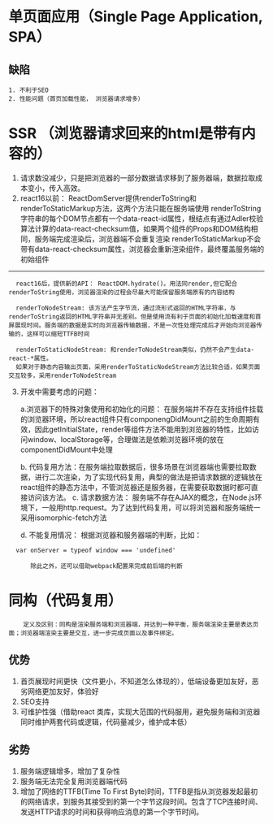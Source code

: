 # 单页面应用（Single Page Application, SPA）
  ## 缺陷
    1. 不利于SEO
    2. 性能问题（首页加载性能， 浏览器请求增多）
# SSR （浏览器请求回来的html是带有内容的）
  1. 请求数没减少，只是把浏览器的一部分数据请求移到了服务器端，数据拉取成本变小，传入高效。
  2. react16以前： ReactDomServer提供renderToString和renderToStaticMarkup方法，这两个方法只能在服务端使用
    renderToString字符串的每个DOM节点都有一个data-react-id属性，根结点有通过Adler校验算法计算的data-react-checksum值，如果两个组件的Props和DOM结构相同，服务端完成渲染后，浏览器端不会重复渲染
    renderToStaticMarkup不会带有data-react-checksum属性，浏览器会重新渲染组件，最终覆盖服务端的初始组件
  ---

      react16后，提供新的API： ReactDOM.hydrate()。用法同render,但它配合renderToString使用，浏览器渲染的过程会尽最大可能保留服务端原有的内容结构  
      
      renderToNodeStream: 该方法产生字节流，通过流形式返回的HTML字符串，与renderToString返回的HTML字符串并无差别。但是使用流有利于页面的初始化加载速度和首屏展现时间。服务端的数据是实时向浏览器传输数据，不是一次性处理完成后才开始向浏览器传输的，这样可以缩短TTFB时间
      
      renderToStaticNodeStream: 和renderToNodeStream类似，仍然不会产生data-react-*属性。
      如果对于静态内容输出页面，采用renderToStaticNodeStream方法比较合适，如果页面交互较多，采用renderToNodeStream
  3. 开发中需要考虑的问题：

      a.浏览器下的特殊对象使用和初始化的问题： 在服务端并不存在支持组件挂载的浏览器环境，所以react组件只有componengDidMount之前的生命周期有效，因此getInitialState，render等组件方法不能用到浏览器的特性，比如访问window、localStorage等，合理做法是依赖浏览器环境的放在componentDidMount中处理

      b. 代码复用方法：在服务端拉取数据后，很多场景在浏览器端也需要拉取数据，进行二次渲染，为了实现代码复用，典型的做法是把请求数据的逻辑放在react组件的静态方法中，不管浏览器还是服务器，在需要获取数据时都可直接访问该方法。
      c. 请求数据方法： 服务端不存在AJAX的概念，在Node.js环境下，一般用http.request。为了达到代码复用，可以将浏览器和服务端统一采用isomorphic-fetch方法

      d. 不能复用情况： 根据浏览器和服务器端的判断，比如： 
```
  var onServer = typeof window === 'undefined'
```
          除此之外，还可以借助webpack配置来完成前后端的判断
# 同构（代码复用）

		定义及区别：同构是渲染服务端和浏览器端，并达到一种平衡，服务端渲染主要是表达页面；浏览器端渲染主要是交互，进一步完成页面以及事件绑定。

  ## 优势
  1. 首页展现时间更快（文件更小，不知道怎么体现的），低端设备更加友好，恶劣网络更加友好，体验好
  2. SEO支持
  3. 可维护性强（借助react 类库，实现大范围的代码服用，避免服务端和浏览器同时维护两套代码或逻辑，代码量减少，维护成本低）

  ## 劣势
  1. 服务端逻辑增多，增加了复杂性
  2. 服务端无法完全复用浏览器端代码
  3. 增加了网络的TTFB(Time To First Byte)时间，TTFB是指从浏览器发起最初的网络请求，到服务其接受到的第一个字节这段时间。包含了TCP连接时间、发送HTTP请求的时间和获得响应消息的第一个字节时间。


